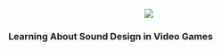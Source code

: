 <p align="center">
    <img src="https://github.com/russellbrudnak/russellbrudnak/blob/main/rainbow.gif">
</p>

### Learning About Sound Design in Video Games


